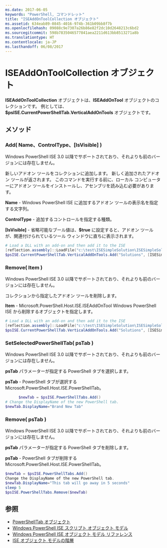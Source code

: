 ```yaml
---
ms.date: 2017-06-05
keywords: "PowerShell, コマンドレット"
title: "ISEAddOnToolCollection オブジェクト"
ms.assetid: 634eab89-0845-4016-974b-361b09bb8f7b
ms.openlocfilehash: 09088c9e7307a26b86e82f2dc10d2648213c6bd2
ms.sourcegitcommit: 598b7835046577841aea2211d613bb8513271a8b
ms.translationtype: HT
ms.contentlocale: ja-JP
ms.lasthandoff: 06/08/2017
---
```

# <a name="the-iseaddontoolcollection-object"></a>ISEAddOnToolCollection オブジェクト
  **ISEAddOnToolCollection** オブジェクトは、**ISEAddOnTool** オブジェクトのコレクションです。 例としては、**$psISE.CurrentPowerShellTab.VerticalAddOnTools** オブジェクトです。

## <a name="methods"></a>メソッド

### <a name="add-name-controltype-isvisible-"></a>Add\( Name、ControlType、\[IsVisible\] \)
  Windows PowerShell ISE 3.0 以降でサポートされており、それよりも前のバージョンには存在しません。 

 新しいアドオン ツールをコレクションに追加します。 新しく追加されたアドオン ツールが返されます。 このコマンドを実行する前に、ローカル コンピューターにアドオン ツールをインストールし、アセンブリを読み込む必要があります。

 **Name** - Windows PowerShell ISE に追加するアドオン ツールの表示名を指定する文字列。

 **ControlType** - 追加するコントロールを指定する種類。

 **\[IsVisible\]** - 省略可能なブール値は、**$true** に設定すると、アドオン ツールが、関連付けられているツール ウィンドウに直ちに表示されます。

```PowerShell
# Load a DLL with an add-on and then add it to the ISE
[reflection.assembly]::LoadFile("c:\test\ISESimpleSolution\ISESimpleSolution.dll")
$psISE.CurrentPowerShellTab.VerticalAddOnTools.Add("Solutions", [ISESimpleSolution.Solution], $true)
```

### <a name="remove-item-"></a>Remove\( Item \)
  Windows PowerShell ISE 3.0 以降でサポートされており、それよりも前のバージョンには存在しません。 

 コレクションから指定したアドオン ツールを削除します。

 **Item** - Microsoft.PowerShell.Host.ISE.ISEAddOnTool Windows PowerShell ISE から削除するオブジェクトを指定します。

```PowerShell
# Load a DLL with an add-on and then add it to the ISE
[reflection.assembly]::LoadFile("c:\test\ISESimpleSolution\ISESimpleSolution.dll")
$psISE.CurrentPowerShellTab.VerticalAddOnTools.Add("Solutions", [ISESimpleSolution.Solution], $true)
```

### <a name="setselectedpowershelltab-pstab-"></a>SetSelectedPowerShellTab\( psTab \)
  Windows PowerShell ISE 3.0 以降でサポートされており、それよりも前のバージョンには存在しません。 

 **psTab** パラメーターが指定する PowerShell タブを選択します。

 **psTab** - PowerShell タブが選択するMicrosoft.PowerShell.Host.ISE.PowerShellTab。

```PowerShell
      $newTab = $psISE.PowerShellTabs.Add()
# Change the DisplayName of the new PowerShell tab. 
$newTab.DisplayName="Brand New Tab"
```

### <a name="remove-pstab-"></a>Remove\( psTab \)
  Windows PowerShell ISE 3.0 以降でサポートされており、それよりも前のバージョンには存在しません。 

 **psTab** パラメーターが指定する PowerShell タブを削除します。

 **psTab** - PowerShell タブが削除する Microsoft.PowerShell.Host.ISE.PowerShellTab。

```PowerShell
$newTab = $psISE.PowerShellTabs.Add()
Change the DisplayName of the new PowerShell tab. 
$newTab.DisplayName="This tab will go away in 5 seconds" 
sleep 5 
$psISE.PowerShellTabs.Remove($newTab)
```

## <a name="see-also"></a>参照
- [PowerShellTab オブジェクト](The-PowerShellTab-Object.md) 
- [Windows PowerShell ISE スクリプト オブジェクト モデル](The-Windows-PowerShell-ISE-Scripting-Object-Model.md) 
- [Windows PowerShell ISE オブジェクト モデル リファレンス](Windows-PowerShell-ISE-Object-Model-Reference.md) 
- [ISE オブジェクト モデルの階層](The-ISE-Object-Model-Hierarchy.md)

  